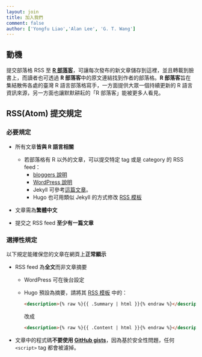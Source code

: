 ```yaml
---
layout: join
title: 加入我們
comment: false
author: ['Yongfu Liao','Alan Lee', 'G. T. Wang']
---
```


## 動機

提交部落格 RSS 至 **[R 部落客](/)**，可讓每次發布的新文章儲存到這裡，並且轉載到臉書上，而讀者也可透過 **R 部落客**中的原文連結找到作者的部落格。**R 部落客**旨在集結散佈各處的臺灣 R 語言部落格寫手，一方面提供大眾一個持續更新的 R 語言資訊來源，另一方面也讓默默耕耘的「R 部落客」能被更多人看見。


## RSS(Atom) 提交規定

### 必要規定

- 所有文章**皆與 R 語言相關**

    - 若部落格有 R 以外的文章，可以提交特定 tag 或是 category 的 RSS feed：
        - [bloggers 說明](https://support.google.com/blogger/answer/97933?topic=12501)
        - [WordPress 說明](https://en.support.wordpress.com/feeds/#your-feeds)
        - Jekyll 可參考[這篇文章](https://devblog.dymel.pl/2017/02/09/category-rss-feed-in-jekyll/)。
        - Hugo 也可用類似 Jekyll 的方式修改 [RSS 模板](https://gohugo.io/templates/rss/)

- 文章需為**繁體中文**

- 提交之 RSS feed **至少有一篇文章**

### 選擇性規定

以下規定能確保您的文章在網頁上**正常顯示**

- RSS feed 為**全文**而非文章摘要

    - WordPress 可在後台設定

    - Hugo 預設為摘要，請將其 [RSS 模板](https://gohugo.io/templates/rss/#the-embedded-rss-xml) 中的：
        
        ```html
        <description>{% raw %}{{ .Summary | html }}{% endraw %}</description>
        ```
        
        改成

        ```html
        <description>{% raw %}{{ .Content | html }}{% endraw %}</description>
        ```
- 文章中的程式碼**不要使用 [GitHub gists](https://help.github.com/articles/about-gists/)**，因為基於安全性問題，任何 `<script>` tag 都會被濾掉。